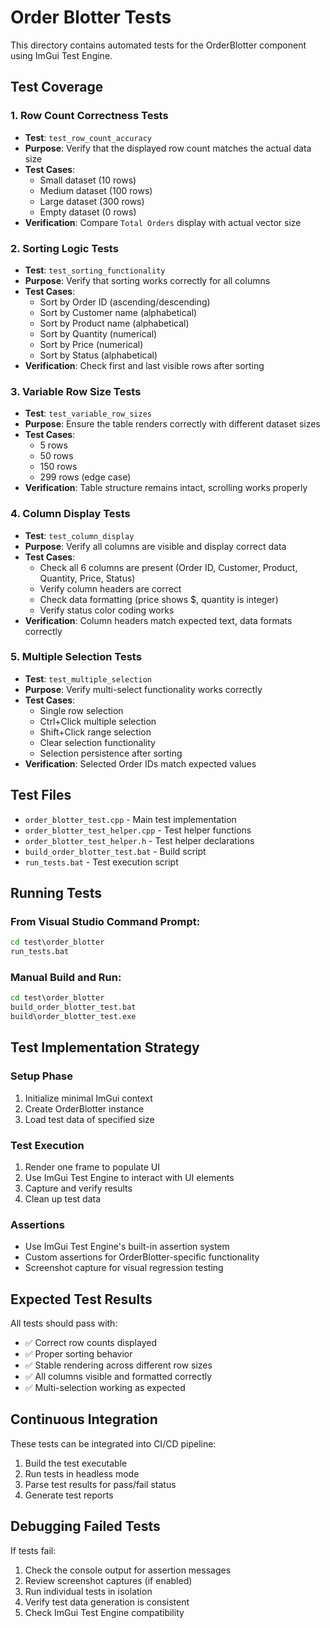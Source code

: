 # Order Blotter Tests

This directory contains automated tests for the OrderBlotter component using ImGui Test Engine.

## Test Coverage

### 1. Row Count Correctness Tests
- **Test**: `test_row_count_accuracy`
- **Purpose**: Verify that the displayed row count matches the actual data size
- **Test Cases**:
  - Small dataset (10 rows)
  - Medium dataset (100 rows) 
  - Large dataset (300 rows)
  - Empty dataset (0 rows)
- **Verification**: Compare `Total Orders` display with actual vector size

### 2. Sorting Logic Tests
- **Test**: `test_sorting_functionality`
- **Purpose**: Verify that sorting works correctly for all columns
- **Test Cases**:
  - Sort by Order ID (ascending/descending)
  - Sort by Customer name (alphabetical)
  - Sort by Product name (alphabetical)
  - Sort by Quantity (numerical)
  - Sort by Price (numerical)
  - Sort by Status (alphabetical)
- **Verification**: Check first and last visible rows after sorting

### 3. Variable Row Size Tests
- **Test**: `test_variable_row_sizes`
- **Purpose**: Ensure the table renders correctly with different dataset sizes
- **Test Cases**:
  - 5 rows
  - 50 rows
  - 150 rows
  - 299 rows (edge case)
- **Verification**: Table structure remains intact, scrolling works properly

### 4. Column Display Tests
- **Test**: `test_column_display`
- **Purpose**: Verify all columns are visible and display correct data
- **Test Cases**:
  - Check all 6 columns are present (Order ID, Customer, Product, Quantity, Price, Status)
  - Verify column headers are correct
  - Check data formatting (price shows $, quantity is integer)
  - Verify status color coding works
- **Verification**: Column headers match expected text, data formats correctly

### 5. Multiple Selection Tests
- **Test**: `test_multiple_selection`
- **Purpose**: Verify multi-select functionality works correctly
- **Test Cases**:
  - Single row selection
  - Ctrl+Click multiple selection
  - Shift+Click range selection
  - Clear selection functionality
  - Selection persistence after sorting
- **Verification**: Selected Order IDs match expected values

## Test Files

- `order_blotter_test.cpp` - Main test implementation
- `order_blotter_test_helper.cpp` - Test helper functions
- `order_blotter_test_helper.h` - Test helper declarations
- `build_order_blotter_test.bat` - Build script
- `run_tests.bat` - Test execution script

## Running Tests

### From Visual Studio Command Prompt:
```cmd
cd test\order_blotter
run_tests.bat
```

### Manual Build and Run:
```cmd
cd test\order_blotter
build_order_blotter_test.bat
build\order_blotter_test.exe
```

## Test Implementation Strategy

### Setup Phase
1. Initialize minimal ImGui context
2. Create OrderBlotter instance
3. Load test data of specified size

### Test Execution
1. Render one frame to populate UI
2. Use ImGui Test Engine to interact with UI elements
3. Capture and verify results
4. Clean up test data

### Assertions
- Use ImGui Test Engine's built-in assertion system
- Custom assertions for OrderBlotter-specific functionality
- Screenshot capture for visual regression testing

## Expected Test Results

All tests should pass with:
- ✅ Correct row counts displayed
- ✅ Proper sorting behavior
- ✅ Stable rendering across different row sizes
- ✅ All columns visible and formatted correctly
- ✅ Multi-selection working as expected

## Continuous Integration

These tests can be integrated into CI/CD pipeline:
1. Build the test executable
2. Run tests in headless mode
3. Parse test results for pass/fail status
4. Generate test reports

## Debugging Failed Tests

If tests fail:
1. Check the console output for assertion messages
2. Review screenshot captures (if enabled)
3. Run individual tests in isolation
4. Verify test data generation is consistent
5. Check ImGui Test Engine compatibility

